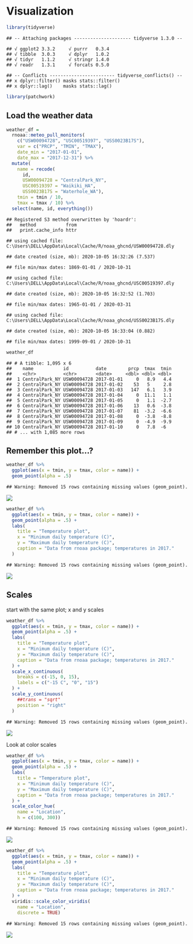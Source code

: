 Visualization
================

``` r
library(tidyverse)
```

    ## -- Attaching packages --------------------- tidyverse 1.3.0 --

    ## √ ggplot2 3.3.2     √ purrr   0.3.4
    ## √ tibble  3.0.3     √ dplyr   1.0.2
    ## √ tidyr   1.1.2     √ stringr 1.4.0
    ## √ readr   1.3.1     √ forcats 0.5.0

    ## -- Conflicts ------------------------ tidyverse_conflicts() --
    ## x dplyr::filter() masks stats::filter()
    ## x dplyr::lag()    masks stats::lag()

``` r
library(patchwork)
```

## Load the weather data

``` r
weather_df = 
  rnoaa::meteo_pull_monitors(
    c("USW00094728", "USC00519397", "USS0023B17S"),
    var = c("PRCP", "TMIN", "TMAX"), 
    date_min = "2017-01-01",
    date_max = "2017-12-31") %>%
  mutate(
    name = recode(
      id, 
      USW00094728 = "CentralPark_NY", 
      USC00519397 = "Waikiki_HA",
      USS0023B17S = "Waterhole_WA"),
    tmin = tmin / 10,
    tmax = tmax / 10) %>%
  select(name, id, everything())
```

    ## Registered S3 method overwritten by 'hoardr':
    ##   method           from
    ##   print.cache_info httr

    ## using cached file: C:\Users\DELL\AppData\Local\Cache/R/noaa_ghcnd/USW00094728.dly

    ## date created (size, mb): 2020-10-05 16:32:26 (7.537)

    ## file min/max dates: 1869-01-01 / 2020-10-31

    ## using cached file: C:\Users\DELL\AppData\Local\Cache/R/noaa_ghcnd/USC00519397.dly

    ## date created (size, mb): 2020-10-05 16:32:52 (1.703)

    ## file min/max dates: 1965-01-01 / 2020-03-31

    ## using cached file: C:\Users\DELL\AppData\Local\Cache/R/noaa_ghcnd/USS0023B17S.dly

    ## date created (size, mb): 2020-10-05 16:33:04 (0.882)

    ## file min/max dates: 1999-09-01 / 2020-10-31

``` r
weather_df
```

    ## # A tibble: 1,095 x 6
    ##    name           id          date        prcp  tmax  tmin
    ##    <chr>          <chr>       <date>     <dbl> <dbl> <dbl>
    ##  1 CentralPark_NY USW00094728 2017-01-01     0   8.9   4.4
    ##  2 CentralPark_NY USW00094728 2017-01-02    53   5     2.8
    ##  3 CentralPark_NY USW00094728 2017-01-03   147   6.1   3.9
    ##  4 CentralPark_NY USW00094728 2017-01-04     0  11.1   1.1
    ##  5 CentralPark_NY USW00094728 2017-01-05     0   1.1  -2.7
    ##  6 CentralPark_NY USW00094728 2017-01-06    13   0.6  -3.8
    ##  7 CentralPark_NY USW00094728 2017-01-07    81  -3.2  -6.6
    ##  8 CentralPark_NY USW00094728 2017-01-08     0  -3.8  -8.8
    ##  9 CentralPark_NY USW00094728 2017-01-09     0  -4.9  -9.9
    ## 10 CentralPark_NY USW00094728 2017-01-10     0   7.8  -6  
    ## # ... with 1,085 more rows

## Remember this plot…?

``` r
weather_df %>% 
  ggplot(aes(x = tmin, y = tmax, color = name)) +
  geom_point(alpha = .5)
```

    ## Warning: Removed 15 rows containing missing values (geom_point).

![](viz_ii_files/figure-gfm/unnamed-chunk-2-1.png)<!-- -->

``` r
weather_df %>% 
  ggplot(aes(x = tmin, y = tmax, color = name)) +
  geom_point(alpha = .5) +
  labs(
    title = "Temperature plot",
    x = "Minimum daily temperature (C)",
    y = "Maximum daily temperature (C)",
    caption = "Data from rnoaa package; temperatures in 2017."
  )
```

    ## Warning: Removed 15 rows containing missing values (geom_point).

![](viz_ii_files/figure-gfm/unnamed-chunk-3-1.png)<!-- -->

## Scales

start with the same plot; x and y scales

``` r
weather_df %>% 
  ggplot(aes(x = tmin, y = tmax, color = name)) +
  geom_point(alpha = .5) +
  labs(
    title = "Temperature plot",
    x = "Minimum daily temperature (C)",
    y = "Maximum daily temperature (C)",
    caption = "Data from rnoaa package; temperatures in 2017."
  ) +
  scale_x_continuous(
    breaks = c(-15, 0, 15),
    labels = c("-15 C", "0", "15")
  ) +
  scale_y_continuous(
    ##trans = "sqrt"
    position = "right"
  )
```

    ## Warning: Removed 15 rows containing missing values (geom_point).

![](viz_ii_files/figure-gfm/unnamed-chunk-4-1.png)<!-- -->

Look at color scales

``` r
weather_df %>% 
  ggplot(aes(x = tmin, y = tmax, color = name)) +
  geom_point(alpha = .5) +
  labs(
    title = "Temperature plot",
    x = "Minimum daily temperature (C)",
    y = "Maximum daily temperature (C)",
    caption = "Data from rnoaa package; temperatures in 2017."
  ) +
  scale_color_hue(
    name = "Location", 
    h = c(100, 300))
```

    ## Warning: Removed 15 rows containing missing values (geom_point).

![](viz_ii_files/figure-gfm/unnamed-chunk-5-1.png)<!-- -->

``` r
weather_df %>% 
  ggplot(aes(x = tmin, y = tmax, color = name)) +
  geom_point(alpha = .5) +
  labs(
    title = "Temperature plot",
    x = "Minimum daily temperature (C)",
    y = "Maximum daily temperature (C)",
    caption = "Data from rnoaa package; temperatures in 2017."
  ) +
  viridis::scale_color_viridis(
    name = "Location", 
    discrete = TRUE)
```

    ## Warning: Removed 15 rows containing missing values (geom_point).

![](viz_ii_files/figure-gfm/unnamed-chunk-5-2.png)<!-- -->
